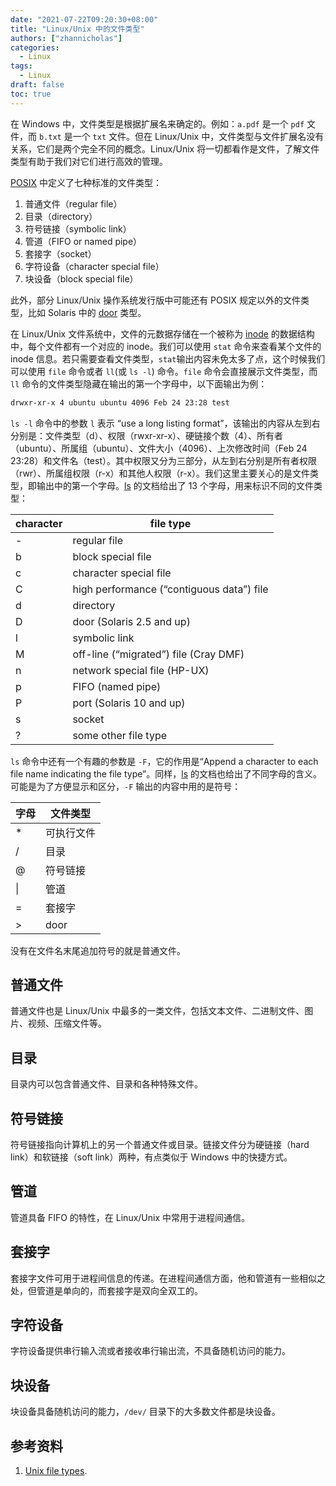 ```yaml
---
date: "2021-07-22T09:20:30+08:00"
title: "Linux/Unix 中的文件类型"
authors: ["zhannicholas"]
categories:
  - Linux
tags:
  - Linux
draft: false
toc: true
---
```


在 Windows 中，文件类型是根据扩展名来确定的。例如：`a.pdf` 是一个 `pdf` 文件，而 `b.txt` 是一个 `txt` 文件。但在 Linux/Unix 中，文件类型与文件扩展名没有关系，它们是两个完全不同的概念。Linux/Unix 将一切都看作是文件，了解文件类型有助于我们对它们进行高效的管理。

[POSIX](https://en.wikipedia.org/wiki/POSIX) 中定义了七种标准的文件类型：

1. 普通文件（regular file）
2. 目录（directory）
3. 符号链接（symbolic link）
4. 管道（FIFO or named pipe）
5. 套接字（socket）
6. 字符设备（character special file）
7. 块设备（block special file）

此外，部分 Linux/Unix 操作系统发行版中可能还有 POSIX 规定以外的文件类型，比如 Solaris 中的 [door](https://en.wikipedia.org/wiki/Doors_(computing)) 类型。

在 Linux/Unix 文件系统中，文件的元数据存储在一个被称为 [inode](https://en.wikipedia.org/wiki/Inode) 的数据结构中，每个文件都有一个对应的 inode。我们可以使用 `stat` 命令来查看某个文件的 inode 信息。若只需要查看文件类型，`stat`输出内容未免太多了点，这个时候我们可以使用 `file` 命令或者 `ll`(或 `ls -l`) 命令。`file` 命令会直接展示文件类型，而 `ll` 命令的文件类型隐藏在输出的第一个字母中，以下面输出为例：

```txt
drwxr-xr-x 4 ubuntu ubuntu 4096 Feb 24 23:28 test
```

`ls -l` 命令中的参数 `l` 表示 “use a long listing format”，该输出的内容从左到右分别是：文件类型（d）、权限（rwxr-xr-x）、硬链接个数（4）、所有者（ubuntu）、所属组（ubuntu）、文件大小（4096）、上次修改时间（Feb 24 23:28）和文件名（test）。其中权限又分为三部分，从左到右分别是所有者权限（rwr）、所属组权限（r-x）和其他人权限（r-x）。我们这里主要关心的是文件类型，即输出中的第一个字母。[ls](https://www.gnu.org/software/coreutils/manual/html_node/What-information-is-listed.html#What-information-is-listed) 的文档给出了 13 个字母，用来标识不同的文件类型：

| character | file type                                 |
| --------- | ----------------------------------------- |
| -         | regular file                              |
| b         | block special file                        |
| c         | character special file                    |
| C         | high performance (“contiguous data”) file |
| d         | directory                                 |
| D         | door (Solaris 2.5 and up)                 |
| l         | symbolic link                             |
| M         | off-line (“migrated”) file (Cray DMF)     |
| n         | network special file (HP-UX)              |
| p         | FIFO (named pipe)                         |
| P         | port (Solaris 10 and up)                  |
| s         | socket                                    |
| ?         | some other file type                      |

`ls` 命令中还有一个有趣的参数是 `-F`，它的作用是“Append a character to each file name indicating the file type”。同样，[ls](https://www.gnu.org/software/coreutils/manual/html_node/General-output-formatting.html#General-output-formatting) 的文档也给出了不同字母的含义。可能是为了方便显示和区分，`-F` 输出的内容中用的是符号：

| 字母 | 文件类型   |
| ---- | ---------- |
| *    | 可执行文件 |
| /    | 目录       |
| @    | 符号链接   |
| \|   | 管道       |
| =    | 套接字     |
| >    | door      |

没有在文件名末尾追加符号的就是普通文件。

## 普通文件

普通文件也是 Linux/Unix 中最多的一类文件，包括文本文件、二进制文件、图片、视频、压缩文件等。

## 目录

目录内可以包含普通文件、目录和各种特殊文件。

## 符号链接

符号链接指向计算机上的另一个普通文件或目录。链接文件分为硬链接（hard link）和软链接（soft link）两种，有点类似于 Windows 中的快捷方式。

## 管道

管道具备 FIFO 的特性，在 Linux/Unix 中常用于进程间通信。

## 套接字

套接字文件可用于进程间信息的传递。在进程间通信方面，他和管道有一些相似之处，但管道是单向的，而套接字是双向全双工的。

## 字符设备

字符设备提供串行输入流或者接收串行输出流，不具备随机访问的能力。

## 块设备

块设备具备随机访问的能力，`/dev/` 目录下的大多数文件都是块设备。

## 参考资料

1. [Unix file types](https://en.wikipedia.org/wiki/Unix_file_types).
